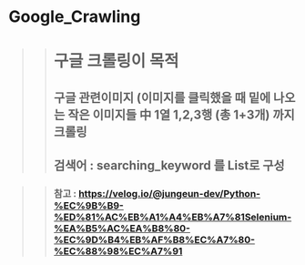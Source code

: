 # Google_Crawling

>> # 구글 크롤링이 목적  
>> ## 구글 관련이미지 (이미지를 클릭했을 때 밑에 나오는 작은 이미지들 中 1열 1,2,3행 (총 1+3개) 까지 크롤링  
>> ## 검색어 : searching_keyword 를 List로 구성
  
>> ### 참고 : https://velog.io/@jungeun-dev/Python-%EC%9B%B9-%ED%81%AC%EB%A1%A4%EB%A7%81Selenium-%EA%B5%AC%EA%B8%80-%EC%9D%B4%EB%AF%B8%EC%A7%80-%EC%88%98%EC%A7%91
